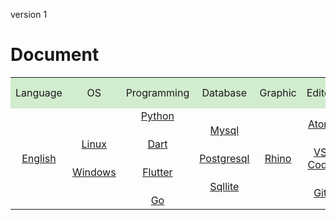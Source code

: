 <style>
.md0{margin-top: 150px;}
.md1{margin-top: 75px;}
.md2{margin-top: 50px;}
.md3{margin-top: 25px;}
.tbl1 td#header{background-color: D1ECCF}
.tbl1 tr#header{background-color: D1ECCF}
.tbl1 td {height: 50px;vertical-align: middle;}
</style>



version 1



# Document


<table class="tbl1">

<tr>
<td align="center" id="header">Language</td>
<td align="center" id="header">OS</td>
<td align="center" id="header">Programming</td>
<td align="center" id="header">Database</td>
<td align="center" id="header">Graphic</td>
<td align="center" id="header">Editor</td>
<td align="center" id="header">Finance</td>
</tr>

<tr>

<td align="center">
<a href="English/English-Basic.md">English</a>
</td>

<td align="center">
<a href="Linux/Linux-Basic.md">Linux</a><div class="md3"></div>
<a href="Windows/Windows-Basic.md">Windows</a>
</td>

<td align="center">
<a href="Python/Python-Basic.md">Python</a>
<div class="md3"></div>
<a href="Dart/Dart-Basic.md">Dart</a>
<div class="md3"></div>
<a href="Flutter/Flutter-Basic.md">Flutter</a>
<div class="md3"></div>
<a href="Go/Go-Basic.md">Go</a>
</td>

<td align="center">
<a href="Mysql/Mysql-Basic.md">Mysql</a>
<div class="md3"></div>
<a href="Postgresql/Postgresql-Basic.md">Postgresql</a>
<div class="md3"></div>
<a href="Sqllite/Sqllite-Basic.md">Sqllite</a>
</td>

<td align="center">
<a href="Rhino/Rhino-Basic.md">Rhino</a>
</td>

<td align="center">
<a href="Atom/0-Atom-Basic.md">Atom</a>
<div class="md3"></div>
<a href="VsCode/0-VsCode-Basic.md">VS Code</a>
<div class="md3"></div>
<a href="Git/0-Git.md">Git</a>
</td>

<td align="center">
<a href="Forex/Forex-Basic.md">Forex</a>
</td>

</tr>
</table>